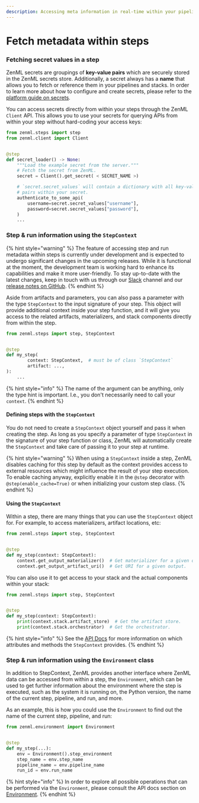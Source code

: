 ```yaml
---
description: Accessing meta information in real-time within your pipeline.
---
```


# Fetch metadata within steps

### Fetching secret values in a step

ZenML secrets are groupings of **key-value pairs** which are securely stored in the ZenML secrets store. Additionally, a
secret always has a **name** that allows you to fetch or reference them in your pipelines and stacks. In order to learn
more about how to configure and create secrets, please refer to
the [platform guide on secrets](/docs/book/platform-guide/set-up-your-mlops-platform/use-the-secret-store/use-the-secret-store.md).

You can access secrets directly from within your steps through the ZenML `Client` API. This allows you to use your
secrets for querying APIs from within your step without hard-coding your access keys:

```python
from zenml.steps import step
from zenml.client import Client


@step
def secret_loader() -> None:
    """Load the example secret from the server."""
    # Fetch the secret from ZenML.
    secret = Client().get_secret( < SECRET_NAME >)

    # `secret.secret_values` will contain a dictionary with all key-value
    # pairs within your secret.
    authenticate_to_some_api(
        username=secret.secret_values["username"],
        password=secret.secret_values["password"],
    )
    ...
```

### Step & run information using the `StepContext`

{% hint style="warning" %}
The feature of accessing step and run metadata within steps is currently under development and is expected to undergo
significant changes in the upcoming releases. While it is functional at the moment, the development team is working hard
to enhance its capabilities and make it more user-friendly. To stay up-to-date with the latest changes, keep in touch
with us through our [Slack](https://zenml.io/slack-invite) channel and
our [release notes on GitHub](https://github.com/zenml-io/zenml/releases).&#x20;
{% endhint %}

Aside from artifacts and parameters, you can also pass a parameter with the type `StepContext` to the input signature of
your step. This object will provide additional context inside your step function, and it will give you access to the
related artifacts, materializers, and stack components directly from within the step.

```python
from zenml.steps import step, StepContext


@step
def my_step(
        context: StepContext,  # must be of class `StepContext`
        artifact: ...,
):
    ...
```

{% hint style="info" %}
The name of the argument can be anything, only the type hint is important. I.e., you don't necessarily need to call
your `context`.
{% endhint %}

#### Defining steps with the `StepContext`

You do not need to create a `StepContext` object yourself and pass it when creating the step. As long as you specify a
parameter of type `StepContext` in the signature of your step function or class, ZenML will automatically create
the `StepContext` and take care of passing it to your step at runtime.

{% hint style="warning" %}
When using a `StepContext` inside a step, ZenML disables caching for this step by default as the context provides access
to external resources which might influence the result of your step execution. To enable caching anyway, explicitly
enable it in the `@step` decorator with `@step(enable_cache=True)` or when initializing your custom step class.
{% endhint %}

#### Using the `StepContext`

Within a step, there are many things that you can use the `StepContext` object for. For example, to access
materializers, artifact locations, etc:

```python
from zenml.steps import step, StepContext


@step
def my_step(context: StepContext):
    context.get_output_materializer()  # Get materializer for a given output.
    context.get_output_artifact_uri()  # Get URI for a given output.
```

You can also use it to get access to your stack and the actual components within your stack:

```python
from zenml.steps import step, StepContext


@step
def my_step(context: StepContext):
    print(context.stack.artifact_store)  # Get the artifact store.
    print(context.stack.orchestrator)  # Get the orchestrator.
```

{% hint style="info" %}
See the [API Docs](https://apidocs.zenml.io/latest/core\_code\_docs/core-steps/) for more information on which
attributes and methods the `StepContext` provides.
{% endhint %}

### Step & run information using the `Environment` class

In addition to StepContext, ZenML provides another interface where ZenML data can be accessed from within a step,
the `Environment`, which can be used to get further information about the environment where the step is executed, such
as the system it is running on, the Python version, the name of the current step, pipeline, and run, and more.

As an example, this is how you could use the `Environment` to find out the name of the current step, pipeline, and run:

```python
from zenml.environment import Environment


@step
def my_step(...):
    env = Environment().step_environment
    step_name = env.step_name
    pipeline_name = env.pipeline_name
    run_id = env.run_name
```

{% hint style="info" %}
In order to explore all possible operations that can be performed via the `Environment`, please consult the API docs
section
on [Environment](https://apidocs.zenml.io/latest/core\_code\_docs/core-environment/#zenml.environment.Environment).
{% endhint %}
